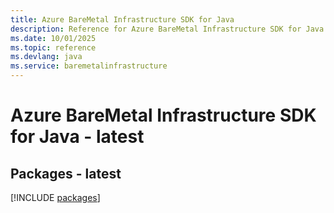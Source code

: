 ```yaml
---
title: Azure BareMetal Infrastructure SDK for Java
description: Reference for Azure BareMetal Infrastructure SDK for Java
ms.date: 10/01/2025
ms.topic: reference
ms.devlang: java
ms.service: baremetalinfrastructure
---
```

# Azure BareMetal Infrastructure SDK for Java - latest
## Packages - latest
[!INCLUDE [packages](baremetal-infrastructure-index.md)]